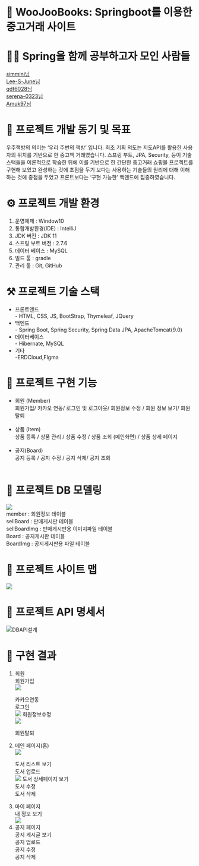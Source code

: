 <h1>📢 WooJooBooks: Springboot를 이용한 중고거래 사이트</h1>

<h1>🙋‍♂️ Spring을 함께 공부하고자 모인 사람들</h1>
<a href="https://github.com/simmini">simmini님</a> <br/>
<a href="https://github.com/Lee-S-June">Lee-S-June님</a><br/>
<a href="https://github.com/qdt6028">qdt6028님</a><br/> 
<a href="https://github.com/serena-0323">serena-0323님</a><br/> 
<a href="https://github.com/Amuk97">Amuk97님</a><br/> 


<h1>🎯 프로젝트 개발 동기 및 목표</h1>
우주책방의 의미는  ‘우리 주변의 책방’ 입니다.
최초 기획 의도는 지도API를 활용한 사용자의 위치를 기반으로 한 중고책 거래였습니다.
스프링 부트, JPA, Security, 등이 기술스택들을 이론적으로 학습한 뒤에 이를 기반으로 한 간단한 중고거래
 쇼핑몰 프로젝트를 구현해 보았고 완성하는 것에 초점을 두기 보다는 사용하는 기술들의 원리에 대해 
이해하는 것에 중점을 두었고 프론트보다는 ‘구현 가능한’ 백엔드에 집중하였습니다.


<h1>⚙️ 프로젝트 개발 환경</h1>
  <ol>
  <li>운영체제 : Window10</li>
  <li>통합개발환경(IDE) : IntelliJ</li>
  <li>JDK 버전 : JDK 11</li>
  <li>스프링 부트 버전 : 2.7.6 </li>
  <li>데이터 베이스 : MySQL</li>
  <li>빌드 툴 : gradle</li>
  <li>관리 툴 : Git, GitHub</li>
 </ol>
 
 
<h1>⚒️ 프로젝트 기술 스택</h1>
<ul>
  <li>프론트엔드</li>
- HTML, CSS, JS, BootStrap, Thymeleaf, JQuery
<li>백엔드</li>
- Spring Boot, Spring Security, Spring Data JPA, ApacheTomcat(9.0)
<li>데이터베이스</li>
- Hibernate, MySQL
<li>기타</li>
-ERDCloud,Flgma
 </ul>

<h1>📜 프로젝트 구현 기능</h1>
<ul>
<li>회원 (Member)<br/></li>
회원가입/ 카카오 연동/ 로그인 및 로그아웃/ 회원정보 수정 / 회원 정보 보기/ 회원탈퇴<br/><br/>

<li>상품 (Item)<br/></li>
상품 등록 / 상품 관리 / 상품 수정 / 상품 조회 (메인화면) / 상품 상세 페이지<br/><br/>

<li>공지(Board)<br/></li>
공지 등록 / 공지 수정 / 공지 삭제/ 공지 조회<br/><br/>
</ul>

<h1>📂 프로젝트 DB 모델링</h1>
<img src="https://user-images.githubusercontent.com/77092838/210767816-57592500-a19d-44be-93ef-20fefb309e2d.png"/>

<br/>
member : 회원정보 테이블</br>
sellBoard : 판매게시판 테이블</br>
sellBoardImg : 판매게시판용 이미지파일 테이블</br>
Board : 공지게시판 테이블</br>
BoardImg : 공지게시판용 파일 테이블</br>

<h1>📂 프로젝트 사이트 맵</h1>
<img src="https://user-images.githubusercontent.com/77092838/210768634-e46f6d1b-01fe-4e40-9669-386408e74bf0.png"/>

<h1>📜 프로젝트 API 명세서</h1>

![DBAPI설계](https://user-images.githubusercontent.com/77092838/210763757-105df151-104a-403f-a0dc-c1c7fe4c561d.png)


<h1>🎯 구현 결과</h1>
<ol>
 <li>회원</li>
 회원가입<br/>
 <img src="https://user-images.githubusercontent.com/77092838/210769848-0e8ae051-08b9-459d-a024-beea8ee9785f.png"/>

 카카오연동</br>
 로그인<br/>
 <img src="https://user-images.githubusercontent.com/77092838/210768747-c83db671-328f-410d-838d-b280d96ff1a4.png"/>
 회원정보수정</br>
 <img src="https://user-images.githubusercontent.com/77092838/210769872-fffef726-0044-4ad3-94d0-1c3e41255b52.png"/>

 
 회원탈퇴</br>
 

 <li>메인 페이지(홈)</li>
 <img src="https://user-images.githubusercontent.com/77092838/210767782-43c9be5f-ff90-403b-8ade-22383a69cb60.png"/>

 도서 리스트 보기<br/>
 도서 업로드<br/>
 <img src="https://user-images.githubusercontent.com/77092838/210769660-eff8d4fd-60ec-47ea-84f7-01c0b5e478ad.png"/>
 도서 상세페이지 보기<br/>
 도서 수정</br>
 도서 삭제</br>
 
 <li>마이 페이지</li>
 내 정보 보기<br/>
<img src="https://user-images.githubusercontent.com/77092838/210769731-12b86f5c-1c4c-4b3d-9c1d-302375d7955c.png"/>

 <li>공지 페이지</li>
 공지 게시글 보기<br/>
 공지 업로드<br/>
 공지 수정<br/>
 공지 삭제<br/>
</ol>
